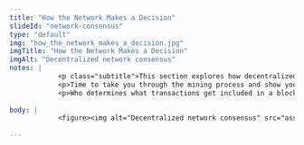 ```yaml
--- 
title: "How the Network Makes a Decision"
slideId: "network-consensus"
type: "default"
img: "how_the_network_makes_a_decision.jpg"
imgTitle: "How the Network Makes a Decision"
imgAlt: "Decentralized network consensus"
notes: | 
            <p class="subtitle">This section explores how decentralized networks make decisions.</p>
            <p>Time to take you through the mining process and show you how the network deals with the problem of determining who has what when. This is done through a process where the goal of the network is to have every computer reach consensus (to come into agreement about) and have a copy of the public ledger.</p>
            <p>Who determines what transactions get included in a block? It&apos;s actually the miners who facilitate this process. Here&apos;s how the network makes a decision about what gets included inside of the next block. </p>
        
body: | 
            <figure><img alt="Decentralized network consensus" src="assets/img/how_the_network_makes_a_decision.jpg" title="How the Network Makes a Decision"></figure>
        
---
```

